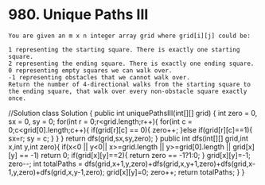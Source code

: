 # 980. Unique Paths III
```PS
You are given an m x n integer array grid where grid[i][j] could be:

1 representing the starting square. There is exactly one starting square.
2 representing the ending square. There is exactly one ending square.
0 representing empty squares we can walk over.
-1 representing obstacles that we cannot walk over.
Return the number of 4-directional walks from the starting square to the ending square, that walk over every non-obstacle square exactly once.
```
//Solution
class Solution {
    public int uniquePathsIII(int[][] grid) {
        int zero = 0, sx = 0, sy = 0;
        for(int r = 0;r<grid.length;r++){
            for(int c = 0;c<grid[0].length;c++){
                if(grid[r][c] == 0){
                    zero++;
                }else if(grid[r][c]==1){
                    sx=r;
                    sy = c;
                }
            }
        }
        return dfs(grid,sx,sy,zero);
    }
    public int dfs(int[][] grid,int x,int y,int zero){
        if(x<0 || y<0|| x>=grid.length || y>=grid[0].length || grid[x][y] == -1) return 0;
        if(grid[x][y]==2){
            return zero == -1?1:0;
        }
        grid[x][y]=-1;
        zero--;
        int totalPaths = dfs(grid,x+1,y,zero)+dfs(grid,x,y+1,zero)+dfs(grid,x-1,y,zero)+dfs(grid,x,y-1,zero);
        grid[x][y]=0;
        zero++;
        return totalPaths;
    }
}